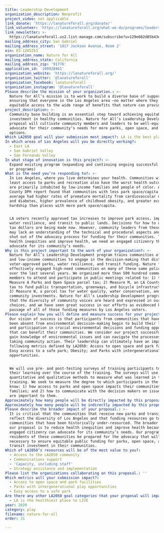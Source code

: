 ```yaml
---
title: Leadership Development
organization_description: Nonprofit
project_video: not applicable
link_donate: 'https://lanatureforall.org/donate/'
link_volunteer: 'https://lanatureforall.org/what-we-do/programs/leadershipdevelopment/'
link_newsletter: >-
  https://lanatureforall.us2.list-manage.com/subscribe?u=129e602d85b43eea2f974cbba&id=1f72b027b8
mailing_address_city: San Gabriel
mailing_address_street: '1817 Jackson Avenue, Room 2'
ein: 83-1265253
organization_name: Nature for All
mailing_address_state: California
mailing_address_zip: '91776'
application_id: '109928461'
organization_website: 'https://lanatureforall.org/'
organization_twitter: '@lanatureforall'
organization_facebook: lanatureforall
organization_instagram: '@lanatureforall'
Please describe the mission of your organization.: >-
  Nature for All’s mission is to work to build a diverse base of support for
  ensuring that everyone in the Los Angeles area —no matter where they live—has
  equitable access to the wide range of benefits that nature can provide.
project_description: >-
  Community base building is an essential step toward achieving equitable
  investment in healthy communities. Nature for All’s Leadership Development
  proposal will cultivate community members and leaders to be well-equipped to
  advocate for their community’s needs for more parks, open space, and transit
  options. 
Which LA2050 goal will your submission most impact?: LA is the best place to PLAY
In which areas of Los Angeles will you be directly working?:
  - East LA
  - San Gabriel Valley
  - San Fernando Valley
In what stage of innovation is this project?: >-
  Expand existing program (expanding and continuing ongoing successful projects
  or programs)
What is the need you’re responding to?: >-
  In Los Angeles, where you live determines your health. Communities with the
  least access to parks and recreation also have the worst health outcomes and
  are primarily inhabited by low-income families and people of color. A 2016 LA
  County DPH report found that communities with less park space/capita on
  average had higher rates of premature mortality from cardiovascular disease
  and diabetes, higher prevalence of childhood obesity, and greater economic
  hardship than places with more park space/capita.


  LA voters recently approved tax increases to improve park access, improve
  water resilience, and transit to public lands. Decisions for how to use those
  tax dollars are being made now. However, community leaders from these areas
  may lack an understanding of the technical and procedural aspects and can be
  shut out of the advocacy process for funding for their communities. To reduce
  health inequities and improve health, we need an engaged citizenry that can
  advocate for its community’s needs.
Why is this project important to the work of your organization?: >-
  Nature for All’s Leadership Development program trains communities of color
  and low-income communities to engage in the decision-making that distributes
  voter-approved parks, water resilience, and transit funding. Nature for All
  effectively engaged high-need communities on many of these same policy issues
  over the last several years. We organized more than 500 hundred community
  members to attend and participate in public meetings related to: 1) the
  Measure A Parks and Open Space parcel tax; 2) Measure M, an LA County sales
  tax to fund public transportation, greenways, and bicycle infrastructure; and
  3) Measure W, a parcel tax for water quality, water conservation, and
  community investments. Nature for All’s Leadership Development program ensures
  that the diversity of community voices are heard and expressed in our policy
  choices, and we have seen great success in our efforts as evidenced by the
  passage of all of those funding measures by Los Angeles voters.
Please explain how you will define and measure success for your project.: >-
  Our vision of success is that participants from communities that have long
  been absent from environmental decision-making begin to build their leadership
  and participation in crucial environmental decisions and funding opportunities
  that can benefit their communities. We consider our project successful if they
  gain knowledge of environmental issues and can navigate the processes for
  taking community action. Their leadership can ultimately have an impact on the
  following metrics defined by LA2050: Access to open space and park facilities;
  Easy access to a safe park; Obesity; and Parks with intergenerational play
  opportunities. 


  We will use pre- and post-testing surveys of training participants to gauge
  their learning over the course of the training. The surveys will use a mix of
  quantitative and qualitative methods to measure what was learned in the
  training. We seek to measure the degree to which participants in the program
  know: 1) how access to parks and open space impacts their communities and
  families; and 2) how to communicate with the decision makers on issues that
  are important to them.
Approximately how many people will be directly impacted by this proposal?: '7500'
Approximately how many people will be indirectly impacted by this proposal?: '15000'
Please describe the broader impact of your proposal.: >-
  It is critical that the communities that receive new parks and transit funding
  reflect the diversity of Los Angeles and that funding resources go to
  communities that have been historically under-resourced. The broader impact of
  our proposal is to reduce health inequities and improve health because an
  engaged citizenry can advocate for its community’s needs. Our program can help
  residents of these communities be prepared for the advocacy that will be
  necessary to ensure equitable public funding for parks, open space, and
  transit investment in their communities. 
Which of LA2050’s resources will be of the most value to you?:
  - Access to the LA2050 community
  - Communications support
  - 'Capacity, including staff'
  - Strategy assistance and implementation
Please list the organizations collaborating on this proposal.: ''
Which metrics will your submission impact?:
  - Access to open space and park facilities
  - Parks with intergenerational play opportunities
  - Easy access to a safe park
Are there any other LA2050 goal categories that your proposal will impact?:
  - LA is the healthiest place to LIVE
year: 2020
category: play
filename: nature-for-all
order: 31

---
```

